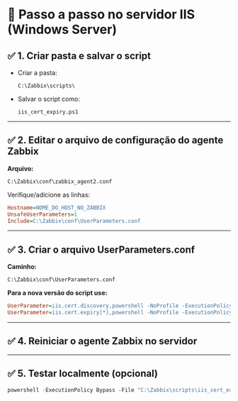 
# 🧩 Passo a passo no servidor IIS (Windows Server)

## ✅ 1. Criar pasta e salvar o script

- Criar a pasta:
  ```
  C:\Zabbix\scripts\
  ```

- Salvar o script como:
  ```
  iis_cert_expiry.ps1
  ```

---

## ✅ 2. Editar o arquivo de configuração do agente Zabbix

**Arquivo:**
```
C:\Zabbix\conf\zabbix_agent2.conf
```

Verifique/adicione as linhas:
```ini
Hostname=NOME_DO_HOST_NO_ZABBIX
UnsafeUserParameters=1
Include=C:\Zabbix\conf\UserParameters.conf
```

---

## ✅ 3. Criar o arquivo UserParameters.conf

**Caminho:**
```
C:\Zabbix\conf\UserParameters.conf
```


**Para a nova versão do script use:**

```ini
UserParameter=iis.cert.discovery,powershell -NoProfile -ExecutionPolicy Bypass -File "C:\Zabbix\scripts\iis_cert_expiry.ps1"
UserParameter=iis.cert.expiry[*],powershell -NoProfile -ExecutionPolicy Bypass -File "C:\Zabbix\scripts\iis_cert_expiry.ps1" "$1"
```
---

## ✅ 4. Reiniciar o agente Zabbix no servidor


---

## ✅ 5. Testar localmente (opcional)

```powershell
powershell -ExecutionPolicy Bypass -File "C:\Zabbix\scripts\iis_cert_expiry.ps1"
```

